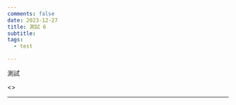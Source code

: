 ```yaml
---
comments: false
date: 2023-12-27
title: 測試 6
subtitle: 
tags:
  - test

---
```


測試


<div class=”compute”><>


---

